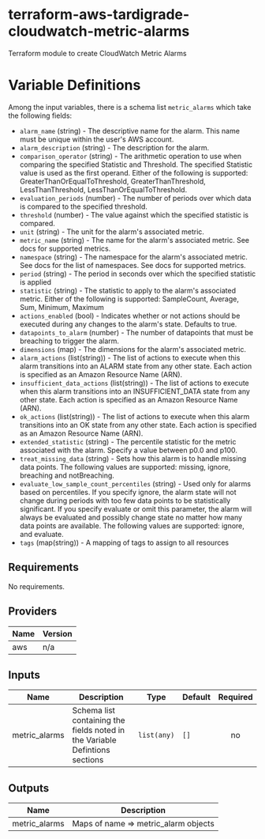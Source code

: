 # terraform-aws-tardigrade-cloudwatch-metric-alarms

Terraform module to create CloudWatch Metric Alarms

# Variable Definitions

Among the input variables, there is a schema list `metric_alarms` which take the following fields:
* `alarm_name` (string) - The descriptive name for the alarm. This name must be unique within the user's AWS account.
* `alarm_description` (string) - The description for the alarm.
* `comparison_operator` (string) - The arithmetic operation to use when comparing the specified Statistic and Threshold. The specified Statistic value is used as the first operand. Either of the following is supported: GreaterThanOrEqualToThreshold, GreaterThanThreshold, LessThanThreshold, LessThanOrEqualToThreshold.
* `evaluation_periods` (number) - The number of periods over which data is compared to the specified threshold.
* `threshold` (number) - The value against which the specified statistic is compared.
* `unit` (string) - The unit for the alarm's associated metric.
* `metric_name` (string) - The name for the alarm's associated metric. See docs for supported metrics.
* `namespace` (string) - The namespace for the alarm's associated metric. See docs for the list of namespaces. See docs for supported metrics.
* `period` (string) - The period in seconds over which the specified statistic is applied
* `statistic` (string) - The statistic to apply to the alarm's associated metric. Either of the following is supported: SampleCount, Average, Sum, Minimum, Maximum
* `actions_enabled` (bool) - Indicates whether or not actions should be executed during any changes to the alarm's state. Defaults to true.
* `datapoints_to_alarm` (number) -  The number of datapoints that must be breaching to trigger the alarm.
* `dimensions` (map) - The dimensions for the alarm's associated metric.
* `alarm_actions` (list(string)) - The list of actions to execute when this alarm transitions into an ALARM state from any other state. Each action is specified as an Amazon Resource Name (ARN).
* `insufficient_data_actions` (list(string)) - The list of actions to execute when this alarm transitions into an INSUFFICIENT_DATA state from any other state. Each action is specified as an Amazon Resource Name (ARN).
* `ok_actions` (list(string)) - The list of actions to execute when this alarm transitions into an OK state from any other state. Each action is specified as an Amazon Resource Name (ARN).
* `extended_statistic` (string) - The percentile statistic for the metric associated with the alarm. Specify a value between p0.0 and p100.
* `treat_missing_data` (string) - Sets how this alarm is to handle missing data points. The following values are supported: missing, ignore, breaching and notBreaching.
* `evaluate_low_sample_count_percentiles` (string) - Used only for alarms based on percentiles. If you specify ignore, the alarm state will not change during periods with too few data points to be statistically significant. If you specify evaluate or omit this parameter, the alarm will always be evaluated and possibly change state no matter how many data points are available. The following values are supported: ignore, and evaluate.
* `tags` (map(string)) - A mapping of tags to assign to all resources


<!-- BEGIN TFDOCS -->
## Requirements

No requirements.

## Providers

| Name | Version |
|------|---------|
| aws | n/a |

## Inputs

| Name | Description | Type | Default | Required |
|------|-------------|------|---------|:--------:|
| metric\_alarms | Schema list containing the fields noted in the Variable Defintions sections | `list(any)` | `[]` | no |

## Outputs

| Name | Description |
|------|-------------|
| metric\_alarms | Maps of name => metric\_alarm objects |

<!-- END TFDOCS -->
